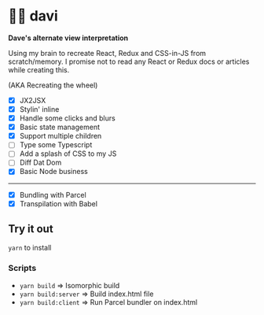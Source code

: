 # 👦🏻 davi

**Dave's alternate view interpretation**

Using my brain to recreate React, Redux and CSS-in-JS from scratch/memory. I promise not to read any React or Redux docs or articles while creating this.

(AKA Recreating the wheel)

* [x] JX2JSX
* [x] Stylin' inline
* [x] Handle some clicks and blurs
* [x] Basic state management
* [x] Support multiple children
* [ ] Type some Typescript
* [ ] Add a splash of CSS to my JS
* [ ] Diff Dat Dom
* [x] Basic Node business

---

* [x] Bundling with Parcel
* [x] Transpilation with Babel

## Try it out

`yarn` to install

### Scripts

* `yarn build` => Isomorphic build
* `yarn build:server` => Build index.html file
* `yarn build:client` => Run Parcel bundler on index.html
